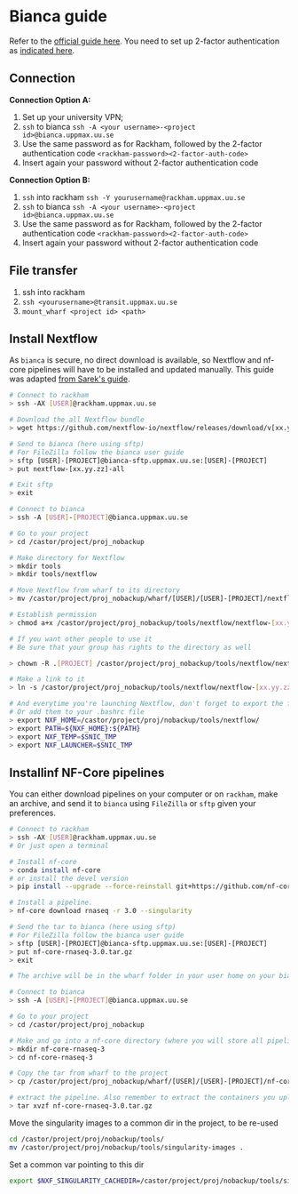 # Bianca guide

Refer to the [official guide here](https://www.uppmax.uu.se/support/user-guides/bianca-user-guide/). You need to set up 2-factor authentication as [indicated here](https://www.uppmax.uu.se/support/user-guides/bianca-user-guide/).

## Connection
**Connection Option A:**
1. Set up your university VPN;
2. `ssh` to bianca
	`ssh -A <your username>-<project id>@bianca.uppmax.uu.se`
3. Use the same password as for Rackham, followed by the 2-factor authentication code
	`<rackham-password><2-factor-auth-code>`
4. Insert again your password without 2-factor authentication code

**Connection Option B:**
1. `ssh` into rackham
	`ssh -Y yourusername@rackham.uppmax.uu.se`
2. `ssh` to bianca
	`ssh -A <your username>-<project id>@bianca.uppmax.uu.se`
3. Use the same password as for Rackham, followed by the 2-factor authentication code
	`<rackham-password><2-factor-auth-code>`
4. Insert again your password without 2-factor authentication code

## File transfer
1. ssh into rackham
2. `ssh <yourusername>@transit.uppmax.uu.se`
3. `mount_wharf <project id> <path>`

## Install Nextflow
As `bianca` is secure, no direct download is available, so Nextflow and nf-core pipelines will have to be installed and updated manually. This guide was adapted [from Sarek's guide](https://github.com/SciLifeLab/Sarek/blob/master/docs/INSTALL_BIANCA.md#install-nextflow).

```bash
# Connect to rackham
> ssh -AX [USER]@rackham.uppmax.uu.se

# Download the all Nextflow bundle
> wget https://github.com/nextflow-io/nextflow/releases/download/v[xx.yy.zz]/nextflow-[xx.yy.zz]-all

# Send to bianca (here using sftp)
# For FileZilla follow the bianca user guide
> sftp [USER]-[PROJECT]@bianca-sftp.uppmax.uu.se:[USER]-[PROJECT]
> put nextflow-[xx.yy.zz]-all

# Exit sftp
> exit

# Connect to bianca
> ssh -A [USER]-[PROJECT]@bianca.uppmax.uu.se

# Go to your project
> cd /castor/project/proj_nobackup

# Make directory for Nextflow
> mkdir tools
> mkdir tools/nextflow

# Move Nextflow from wharf to its directory
> mv /castor/project/proj_nobackup/wharf/[USER]/[USER]-[PROJECT]/nextflow-[xx.yy.zz]-all /castor/project/proj_nobackup/tools/nextflow

# Establish permission
> chmod a+x /castor/project/proj_nobackup/tools/nextflow/nextflow-[xx.yy.zz]-all

# If you want other people to use it
# Be sure that your group has rights to the directory as well

> chown -R .[PROJECT] /castor/project/proj_nobackup/tools/nextflow/nextflow-[xx.yy.zz]-all

# Make a link to it
> ln -s /castor/project/proj_nobackup/tools/nextflow/nextflow-[xx.yy.zz]-all /castor/project/proj_nobackup/tools/nextflow/nextflow

# And everytime you're launching Nextflow, don't forget to export the following ENV variables
# Or add them to your .bashrc file
> export NXF_HOME=/castor/project/proj/nobackup/tools/nextflow/
> export PATH=${NXF_HOME}:${PATH}
> export NXF_TEMP=$SNIC_TMP
> export NXF_LAUNCHER=$SNIC_TMP
```

## Installinf NF-Core pipelines
You can either download pipelines on your computer or on `rackham`, make an archive, and send it to `bianca` using `FileZilla` or `sftp` given your preferences.

```bash
# Connect to rackham
> ssh -AX [USER]@rackham.uppmax.uu.se
# Or just open a terminal

# Install nf-core
> conda install nf-core
# or install the devel version
> pip install --upgrade --force-reinstall git+https://github.com/nf-core/tools.git@dev

# Install a pipeline.
> nf-core download rnaseq -r 3.0 --singularity

# Send the tar to bianca (here using sftp)
# For FileZilla follow the bianca user guide
> sftp [USER]-[PROJECT]@bianca-sftp.uppmax.uu.se:[USER]-[PROJECT]
> put nf-core-rnaseq-3.0.tar.gz
> exit

# The archive will be in the wharf folder in your user home on your bianca project

# Connect to bianca
> ssh -A [USER]-[PROJECT]@bianca.uppmax.uu.se

# Go to your project
> cd /castor/project/proj_nobackup

# Make and go into a nf-core directory (where you will store all pipeline versions)
> mkdir nf-core-rnaseq-3
> cd nf-core-rnaseq-3

# Copy the tar from wharf to the project
> cp /castor/project/proj_nobackup/wharf/[USER]/[USER]-[PROJECT]/nf-core-rnaseq-3.0.tar.gz /castor/project/proj_nobackup/nf-core-rnaseq-3

# extract the pipeline. Also remember to extract the containers you uploaded.
> tar xvzf nf-core-rnaseq-3.0.tar.gz
```

Move the singularity images to a common dir in the project, to be re-used
```bash
cd /castor/project/proj/nobackup/tools/
mv /castor/project/proj/nobackup/tools/singularity-images .
```

Set a common var pointing to this dir
```bash
export $NXF_SINGULARITY_CACHEDIR=/castor/project/proj/nobackup/tools/singularity-images/
```